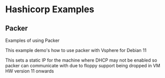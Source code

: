 # Hashicorp Examples


## Packer
Examples of using Packer 

This example demo's how to use packer with Vsphere for Debian 11 

This sets a static IP for the machine where DHCP may not be enabled so packer can communicate with due to floppy support being dropped in VM HW version 11 onwards 


